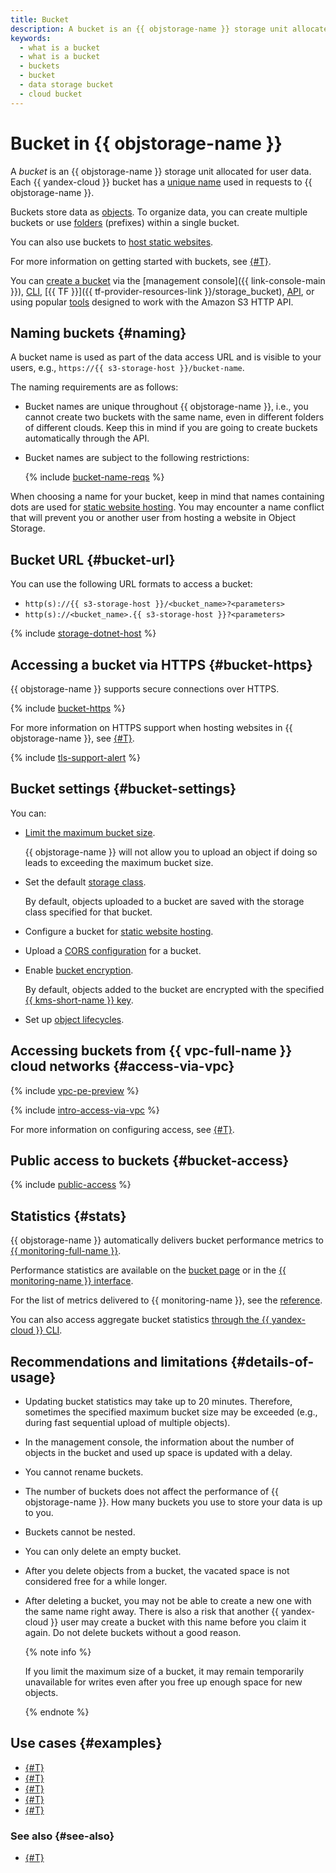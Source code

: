```yaml
---
title: Bucket
description: A bucket is an {{ objstorage-name }} storage unit allocated for user data. A bucket name is used as part of a URL to access data. Names of {{ yandex-cloud }} buckets are unique, i.e., you cannot create two buckets with the same name, even in different folders of different clouds. Keep this in mind if you are going to create buckets automatically through the API.
keywords:
  - what is a bucket
  - what is a bucket
  - buckets
  - bucket
  - data storage bucket
  - cloud bucket
---
```


# Bucket in {{ objstorage-name }}

A _bucket_ is an {{ objstorage-name }} storage unit allocated for user data. Each {{ yandex-cloud }} bucket has a [unique name](#naming) used in requests to {{ objstorage-name }}.

Buckets store data as [objects](./object.md). To organize data, you can create multiple buckets or use [folders](./object.md#folder) (prefixes) within a single bucket.

You can also use buckets to [host static websites](./hosting.md).

For more information on getting started with buckets, see [{#T}](../quickstart.md).

You can [create a bucket](../operations/buckets/create.md) via the [management console]({{ link-console-main }}), [CLI](../../cli/quickstart.md), [{{ TF }}]({{ tf-provider-resources-link }}/storage_bucket), [API](../../api-design-guide/concepts/general.md), or using popular [tools](../tools/index.md) designed to work with the Amazon S3 HTTP API.

## Naming buckets {#naming}

A bucket name is used as part of the data access URL and is visible to your users, e.g., `https://{{ s3-storage-host }}/bucket-name`.

The naming requirements are as follows:

- Bucket names are unique throughout {{ objstorage-name }}, i.e., you cannot create two buckets with the same name, even in different folders of different clouds. Keep this in mind if you are going to create buckets automatically through the API.
- Bucket names are subject to the following restrictions:

   {% include [bucket-name-reqs](../../_includes/bucket-name-reqs.md) %}

When choosing a name for your bucket, keep in mind that names containing dots are used for [static website hosting](hosting.md). You may encounter a name conflict that will prevent you or another user from hosting a website in Object Storage.

## Bucket URL {#bucket-url}

You can use the following URL formats to access a bucket:


* `http(s)://{{ s3-storage-host }}/<bucket_name>?<parameters>`
* `http(s)://<bucket_name>.{{ s3-storage-host }}?<parameters>`


{% include [storage-dotnet-host](../_includes_service/storage-dotnet-host.md) %}


## Accessing a bucket via HTTPS {#bucket-https}

{{ objstorage-name }} supports secure connections over HTTPS.

{% include [bucket-https](../../_includes/storage/bucket-https.md) %}

For more information on HTTPS support when hosting websites in {{ objstorage-name }}, see [{#T}](./hosting.md).


{% include [tls-support-alert](../../_includes/storage/tls-support-alert.md) %}



## Bucket settings {#bucket-settings}

You can:

- [Limit the maximum bucket size](../operations/buckets/limit-max-volume.md).

    {{ objstorage-name }} will not allow you to upload an object if doing so leads to exceeding the maximum bucket size.

- Set the default [storage class](storage-class.md).

     By default, objects uploaded to a bucket are saved with the storage class specified for that bucket.

- Configure a bucket for [static website hosting](hosting.md).
- Upload a [CORS configuration](cors.md) for a bucket.
- Enable [bucket encryption](../operations/buckets/encrypt.md).

    By default, objects added to the bucket are encrypted with the specified [{{ kms-short-name }} key](../../kms/concepts/key.md).

- Set up [object lifecycles](lifecycles.md).


## Accessing buckets from {{ vpc-full-name }} cloud networks {#access-via-vpc}

{% include [vpc-pe-preview](../../_includes/vpc/pe-preview.md) %}

{% include [intro-access-via-vpc](../../_includes/storage/intro-access-via-vpc.md) %}

For more information on configuring access, see [{#T}](../operations/buckets/access-via-vpc.md).


## Public access to buckets {#bucket-access}

{% include [public-access](../../_includes/storage/security/public-access.md) %}


## Statistics {#stats}

{{ objstorage-name }} automatically delivers bucket performance metrics to [{{ monitoring-full-name }}](../../monitoring/).

Performance statistics are available on the [bucket page](../operations/buckets/get-stats.md#storage-ui) or in the [{{ monitoring-name }} interface](../operations/buckets/get-stats.md#monitoring).

For the list of metrics delivered to {{ monitoring-name }}, see the [reference](../metrics.md).

You can also access aggregate bucket statistics [through the {{ yandex-cloud }} CLI](../operations/buckets/get-info.md#get-statistics).


## Recommendations and limitations {#details-of-usage}

- Updating bucket statistics may take up to 20 minutes. Therefore, sometimes the specified maximum bucket size may be exceeded (e.g., during fast sequential upload of multiple objects).  
- In the management console, the information about the number of objects in the bucket and used up space is updated with a delay.
- You cannot rename buckets.
- The number of buckets does not affect the performance of {{ objstorage-name }}. How many buckets you use to store your data is up to you.
- Buckets cannot be nested.
- You can only delete an empty bucket.
- After you delete objects from a bucket, the vacated space is not considered free for a while longer.
- After deleting a bucket, you may not be able to create a new one with the same name right away. There is also a risk that another {{ yandex-cloud }} user may create a bucket with this name before you claim it again. Do not delete buckets without a good reason.

  {% note info %}

  If you limit the maximum size of a bucket, it may remain temporarily unavailable for writes even after you free up enough space for new objects.

  {% endnote %}


## Use cases {#examples}

* [{#T}](../tutorials/data-processing-init-actions-geesefs.md)
* [{#T}](../tutorials/s3-disk-connect.md)
* [{#T}](../tutorials/bucket-to-bucket.md)
* [{#T}](../tutorials/batch-recognition-stt.md)
* [{#T}](../tutorials/mgp-config-server-for-s3.md)

### See also {#see-also}

* [{#T}](../security/overview.md)
